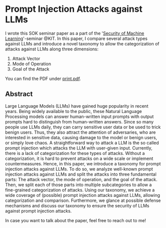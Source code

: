 # Prompt Injection Attacks against LLMs

I wrote this SOK seminar paper as a part of the '[Security of Machine Learning](https://intellisec.de/teaching/2023-ws/hot-secml/)'-seminar @KIT. In this paper, I compare several attack types against LLMs and introduce a novel taxonomy to allow the categorization of attacks against LLMs along three dimensions: 
1) Attack Vector
2) Mode of Operation
3) Goal of the Attack

You can find the PDF under [print.pdf](print.pdf).

## Abstract
Large Language Models (LLMs) have gained huge popularity in recent years. 
Being widely available to the public, these Natural Language Processing models can answer human-written input prompts with output prompts hard to distinguish from human-written answers.
Since so many people use LLMs daily, they can carry sensitive user data or be used to trick benign users.
Thus, they also attract the attention of adversaries, who are interested in sensitive data, causing damage to the model or benign users, or simply love chaos.
A straightforward way to attack a LLM is the so called prompt injection which attacks the LLM with user-given input. 
Currently, there is a lack of categorization for these types of attacks. 
Without a categorization, it is hard to prevent attacks on a wide scale or implement countermeasures.
Hence, in this paper, we introduce a taxonomy for prompt injection attacks against LLMs.
To do so, we analyze well-known prompt injection attacks against LLMs and split the attacks into three fundamental parts: The attack vector, the mode of operation, and the goal of the attack. 
Then, we split each of those parts into multiple subcategories to allow a fine-grained categorization of attacks. 
Using our taxonomy, we achieve a wide coverage of (possible) prompt injection attacks against LLMs, allowing categorization and comparison.
Furthermore, we glance at possible defense mechanisms and discuss our taxonomy to ensure the security of LLMs against prompt injection attacks.

In case you want to talk about the paper, feel free to reach out to me!
